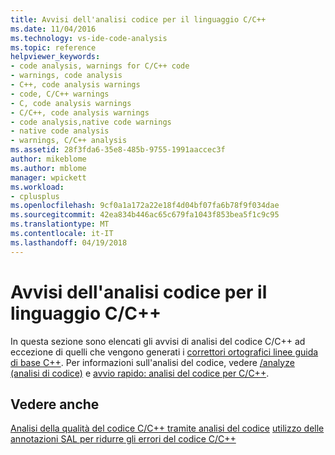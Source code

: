 ```yaml
---
title: Avvisi dell'analisi codice per il linguaggio C/C++
ms.date: 11/04/2016
ms.technology: vs-ide-code-analysis
ms.topic: reference
helpviewer_keywords:
- code analysis, warnings for C/C++ code
- warnings, code analysis
- C++, code analysis warnings
- code, C/C++ warnings
- C, code analysis warnings
- C/C++, code analysis warnings
- code analysis,native code warnings
- native code analysis
- warnings, C/C++ analysis
ms.assetid: 28f3fda6-35e8-485b-9755-1991aaccec3f
author: mikeblome
ms.author: mblome
manager: wpickett
ms.workload:
- cplusplus
ms.openlocfilehash: 9cf0a1a172a22e18f4d04bf07fa6b78f9f034dae
ms.sourcegitcommit: 42ea834b446ac65c679fa1043f853bea5f1c9c95
ms.translationtype: MT
ms.contentlocale: it-IT
ms.lasthandoff: 04/19/2018
---
```

# <a name="code-analysis-for-cc-warnings"></a>Avvisi dell'analisi codice per il linguaggio C/C++
In questa sezione sono elencati gli avvisi di analisi del codice C/C++ ad eccezione di quelli che vengono generati i [correttori ortografici linee guida di base C++](code-analysis-for-cpp-corecheck.md). Per informazioni sull'analisi del codice, vedere [/analyze (analisi di codice)](/cpp/build/reference/analyze-code-analysis) e [avvio rapido: analisi del codice per C/C++](../code-quality/quick-start-code-analysis-for-c-cpp.md).

## <a name="see-also"></a>Vedere anche
 [Analisi della qualità del codice C/C++ tramite analisi del codice](../code-quality/analyzing-c-cpp-code-quality-by-using-code-analysis.md) [utilizzo delle annotazioni SAL per ridurre gli errori del codice C/C++](../code-quality/using-sal-annotations-to-reduce-c-cpp-code-defects.md)